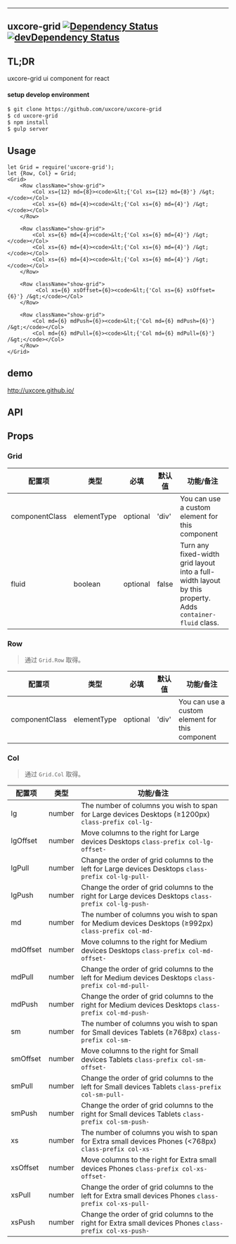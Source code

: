 ---

## uxcore-grid [![Dependency Status](http://img.shields.io/david/uxcore/uxcore-grid.svg?style=flat-square)](https://david-dm.org/uxcore/uxcore-grid) [![devDependency Status](http://img.shields.io/david/dev/uxcore/uxcore-grid.svg?style=flat-square)](https://david-dm.org/uxcore/uxcore-grid#info=devDependencies) 

## TL;DR

uxcore-grid ui component for react

#### setup develop environment

```sh
$ git clone https://github.com/uxcore/uxcore-grid
$ cd uxcore-grid
$ npm install
$ gulp server
```

## Usage

```
let Grid = require('uxcore-grid');
let {Row, Col} = Grid;
<Grid>
    <Row className="show-grid">
        <Col xs={12} md={8}><code>&lt;{'Col xs={12} md={8}'} /&gt;</code></Col>
        <Col xs={6} md={4}><code>&lt;{'Col xs={6} md={4}'} /&gt;</code></Col>
    </Row>

    <Row className="show-grid">
        <Col xs={6} md={4}><code>&lt;{'Col xs={6} md={4}'} /&gt;</code></Col>
        <Col xs={6} md={4}><code>&lt;{'Col xs={6} md={4}'} /&gt;</code></Col>
        <Col xs={6} md={4}><code>&lt;{'Col xs={6} md={4}'} /&gt;</code></Col>
    </Row>

    <Row className="show-grid">
         <Col xs={6} xsOffset={6}><code>&lt;{'Col xs={6} xsOffset={6}'} /&gt;</code></Col>
    </Row>

    <Row className="show-grid">
        <Col md={6} mdPush={6}><code>&lt;{'Col md={6} mdPush={6}'} /&gt;</code></Col>
        <Col md={6} mdPull={6}><code>&lt;{'Col md={6} mdPull={6}'} /&gt;</code></Col>
    </Row>
</Grid>
```

## demo
http://uxcore.github.io/

## API

## Props

### Grid

| 配置项 | 类型 | 必填 | 默认值 | 功能/备注 |
|---|---|---|---|---|
|componentClass|elementType|optional|'div'|You can use a custom element for this component|
|fluid|boolean|optional|false|Turn any fixed-width grid layout into a full-width layout by this property. Adds `container-fluid` class.|

### Row

> 通过 `Grid.Row` 取得。

| 配置项 | 类型 | 必填 | 默认值 | 功能/备注 |
|---|---|---|---|---|
|componentClass|elementType|optional|'div'|You can use a custom element for this component|


### Col

> 通过 `Grid.Col` 取得。

| 配置项 | 类型 | 功能/备注 |
|---|---|---|
|lg|number|The number of columns you wish to span for Large devices Desktops (≥1200px) `class-prefix col-lg-`|
|lgOffset|number|Move columns to the right for Large devices Desktops `class-prefix col-lg-offset-`|
|lgPull|number|Change the order of grid columns to the left for Large devices Desktops `class-prefix col-lg-pull-`|
|lgPush|number|Change the order of grid columns to the right for Large devices Desktops `class-prefix col-lg-push-`|
|md|number|The number of columns you wish to span for Medium devices Desktops (≥992px) `class-prefix col-md-`|
|mdOffset|number|Move columns to the right for Medium devices Desktops `class-prefix col-md-offset-`|
|mdPull|number|Change the order of grid columns to the left for Medium devices Desktops `class-prefix col-md-pull-`|
|mdPush|number|Change the order of grid columns to the right for Medium devices Desktops `class-prefix col-md-push-`|
|sm|number|The number of columns you wish to span for Small devices Tablets (≥768px) `class-prefix col-sm-`|
|smOffset|number|Move columns to the right for Small devices Tablets `class-prefix col-sm-offset-`|
|smPull|number|Change the order of grid columns to the left for Small devices Tablets `class-prefix col-sm-pull-`|
|smPush|number|Change the order of grid columns to the right for Small devices Tablets `class-prefix col-sm-push-`|
|xs|number|The number of columns you wish to span for Extra small devices Phones (<768px) `class-prefix col-xs-`|
|xsOffset|number|Move columns to the right for Extra small devices Phones `class-prefix col-xs-offset-`|
|xsPull|number|Change the order of grid columns to the left for Extra small devices Phones `class-prefix col-xs-pull-`|
|xsPush|number|Change the order of grid columns to the right for Extra small devices Phones `class-prefix col-xs-push-`|



